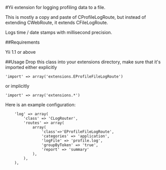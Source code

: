 #Yii extension for logging profiling data to a file.

This is mostly a copy and paste of CProfileLogRoute, but instead of extending CWebRoute, it extends CFileLogRoute.

Logs time / date stamps with millisecond precision.

##Requirements

Yii 1.1 or above

##Usage
Drop this class into your extensions directory, make sure that it's imported either explicitly 

    'import' => array('extensions.EProfileFileLogRoute') 

or implicitly

    'import' => array('extensions.*')

Here is an example configuration:

        'log' => array(
            'class' => 'CLogRouter',
            'routes' => array(
                array(
                    'class'=>'EProfileFileLogRoute',
                    'categories' => 'application',
                    'logFile' => 'profile.log',
                    'groupByToken' => 'true',
                    'report' => 'summary'
                ),
            ),
        ),


